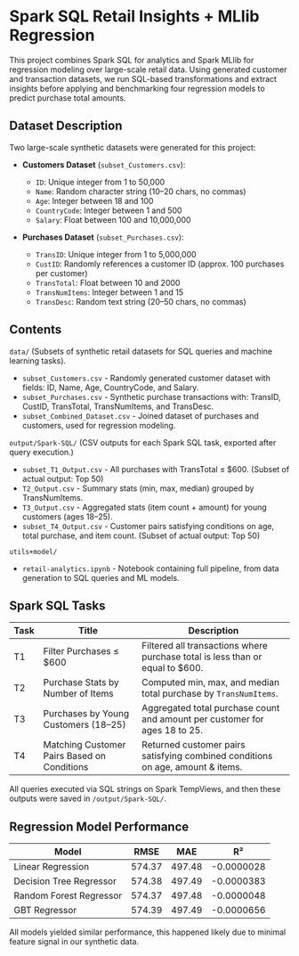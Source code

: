 # Spark SQL Retail Insights + MLlib Regression

This project combines Spark SQL for analytics and Spark MLlib for regression modeling over large-scale retail data. Using generated customer and transaction datasets, we run SQL-based transformations and extract insights before applying and benchmarking four regression models to predict purchase total amounts.

## Dataset Description  

Two large-scale synthetic datasets were generated for this project:   

- **Customers Dataset** (`subset_Customers.csv`):  
  - `ID`: Unique integer from 1 to 50,000
  - `Name`: Random character string (10–20 chars, no commas)
  - `Age`: Integer between 18 and 100
  - `CountryCode`: Integer between 1 and 500
  - `Salary`: Float between 100 and 10,000,000

- **Purchases Dataset** (`subset_Purchases.csv`):
  - `TransID`: Unique integer from 1 to 5,000,000
  - `CustID`: Randomly references a customer ID (approx. 100 purchases per customer)
  - `TransTotal`: Float between 10 and 2000
  - `TransNumItems`: Integer between 1 and 15
  - `TransDesc`: Random text string (20–50 chars, no commas)

## Contents  

`data/`  (Subsets of synthetic retail datasets for SQL queries and machine learning tasks).  
- `subset_Customers.csv` - Randomly generated customer dataset with fields: ID, Name, Age, CountryCode, and Salary.  
- `subset_Purchases.csv` - Synthetic purchase transactions with: TransID, CustID, TransTotal, TransNumItems, and TransDesc.
- `subset_Combined_Dataset.csv` - Joined dataset of purchases and customers, used for regression modeling.

`output/Spark-SQL/`  (CSV outputs for each Spark SQL task, exported after query execution.)   
- `subset_T1_Output.csv` - All purchases with TransTotal ≤ $600. (Subset of actual output: Top 50)  
- `T2_Output.csv` - Summary stats (min, max, median) grouped by TransNumItems.
- `T3_Output.csv` - Aggregated stats (item count + amount) for young customers (ages 18–25).
- `subset_T4_Output.csv` - Customer pairs satisfying conditions on age, total purchase, and item count. (Subset of actual output: Top 50)  

`utils+model/`   
- `retail-analytics.ipynb` - Notebook containing full pipeline, from data generation to SQL queries and ML models.  

## Spark SQL Tasks  

| **Task** | **Title**                                   | **Description**                                                                |
| -------- | ------------------------------------------- | ------------------------------------------------------------------------------ |
| T1       | Filter Purchases ≤ \$600                    | Filtered all transactions where purchase total is less than or equal to \$600. |
| T2       | Purchase Stats by Number of Items           | Computed min, max, and median total purchase by `TransNumItems`.               |
| T3       | Purchases by Young Customers (18–25)        | Aggregated total purchase count and amount per customer for ages 18 to 25.     |
| T4       | Matching Customer Pairs Based on Conditions | Returned customer pairs satisfying combined conditions on age, amount & items. |

All queries executed via SQL strings on Spark TempViews, and then these outputs were saved in `/output/Spark-SQL/`.   

## Regression Model Performance

| **Model**               | **RMSE** | **MAE** | **R²**     |
| ----------------------- | -------- | ------- | ---------- |
| Linear Regression       | 574.37   | 497.48  | -0.0000028 |
| Decision Tree Regressor | 574.38   | 497.49  | -0.0000383 |
| Random Forest Regressor | 574.37   | 497.48  | -0.0000048 |
| GBT Regressor           | 574.39   | 497.49  | -0.0000656 |

All models yielded similar performance, this happened likely due to minimal feature signal in our synthetic data.
